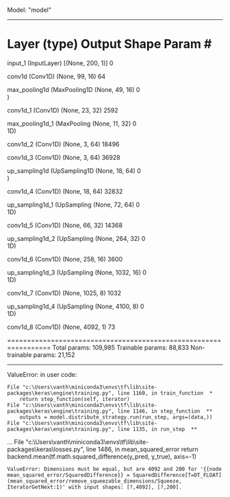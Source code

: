 Model: "model"
_________________________________________________________________
 Layer (type)                Output Shape              Param #   
=================================================================
 input_1 (InputLayer)        [(None, 200, 1)]          0         
                                                                 
 conv1d (Conv1D)             (None, 99, 16)            64        
                                                                 
 max_pooling1d (MaxPooling1D  (None, 49, 16)           0         
 )                                                               
                                                                 
 conv1d_1 (Conv1D)           (None, 23, 32)            2592      
                                                                 
 max_pooling1d_1 (MaxPooling  (None, 11, 32)           0         
 1D)                                                             
                                                                 
 conv1d_2 (Conv1D)           (None, 3, 64)             18496     
                                                                 
 conv1d_3 (Conv1D)           (None, 3, 64)             36928     
                                                                 
 up_sampling1d (UpSampling1D  (None, 18, 64)           0         
 )                                                               
                                                                 
 conv1d_4 (Conv1D)           (None, 18, 64)            32832     
                                                                 
 up_sampling1d_1 (UpSampling  (None, 72, 64)           0         
 1D)                                                             
                                                                 
 conv1d_5 (Conv1D)           (None, 66, 32)            14368     
                                                                 
 up_sampling1d_2 (UpSampling  (None, 264, 32)          0         
 1D)                                                             
                                                                 
 conv1d_6 (Conv1D)           (None, 258, 16)           3600      
                                                                 
 up_sampling1d_3 (UpSampling  (None, 1032, 16)         0         
 1D)                                                             
                                                                 
 conv1d_7 (Conv1D)           (None, 1025, 8)           1032      
                                                                 
 up_sampling1d_4 (UpSampling  (None, 4100, 8)          0         
 1D)                                                             
                                                                 
 conv1d_8 (Conv1D)           (None, 4092, 1)           73        
                                                                 
=================================================================
Total params: 109,985
Trainable params: 88,833
Non-trainable params: 21,152
_________________________________________________________________


ValueError: in user code:

    File "c:\Users\vanth\miniconda3\envs\tf\lib\site-packages\keras\engine\training.py", line 1160, in train_function  *
        return step_function(self, iterator)
    File "c:\Users\vanth\miniconda3\envs\tf\lib\site-packages\keras\engine\training.py", line 1146, in step_function  **
        outputs = model.distribute_strategy.run(run_step, args=(data,))
    File "c:\Users\vanth\miniconda3\envs\tf\lib\site-packages\keras\engine\training.py", line 1135, in run_step  **
...
    File "c:\Users\vanth\miniconda3\envs\tf\lib\site-packages\keras\losses.py", line 1486, in mean_squared_error
        return backend.mean(tf.math.squared_difference(y_pred, y_true), axis=-1)

    ValueError: Dimensions must be equal, but are 4092 and 200 for '{{node mean_squared_error/SquaredDifference}} = SquaredDifference[T=DT_FLOAT](mean_squared_error/remove_squeezable_dimensions/Squeeze, IteratorGetNext:1)' with input shapes: [?,4092], [?,200].
